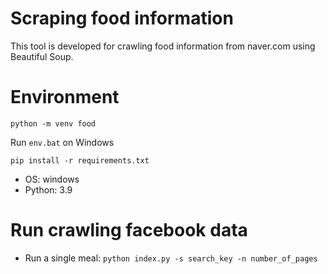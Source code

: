 # Scraping food information

This tool is developed for crawling food information from naver.com using Beautiful Soup. <br>

# Environment

`python -m venv food`

Run `env.bat` on Windows

`pip install -r requirements.txt`

- OS: windows
- Python: 3.9

# Run crawling facebook data

- Run a single meal: `python index.py -s search_key -n number_of_pages` <br>
